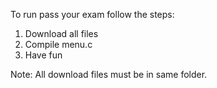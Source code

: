    To run pass your exam follow the steps:
1. Download all files
2. Compile menu.c
3. Have fun

Note: All download files must be in same folder.
